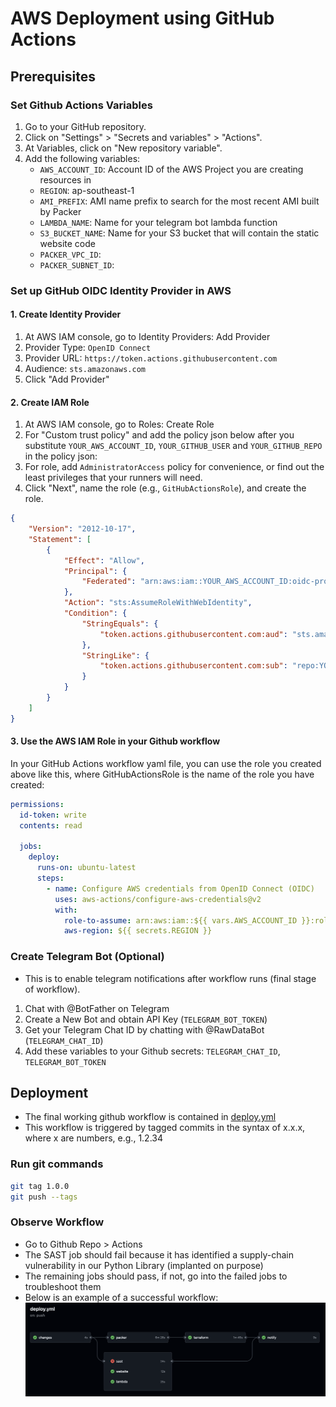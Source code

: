 # AWS Deployment using GitHub Actions

## Prerequisites

### Set Github Actions Variables

1. Go to your GitHub repository.
2. Click on "Settings" > "Secrets and variables" > "Actions".
3. At Variables, click on "New repository variable".
4. Add the following variables:
    - `AWS_ACCOUNT_ID`: Account ID of the AWS Project you are creating resources in
    - `REGION`: ap-southeast-1
    - `AMI_PREFIX`: AMI name prefix to search for the most recent AMI built by Packer
    - `LAMBDA_NAME`: Name for your telegram bot lambda function
    - `S3_BUCKET_NAME`: Name for your S3 bucket that will contain the static website code
    - `PACKER_VPC_ID`: 
    - `PACKER_SUBNET_ID`: 

### Set up GitHub OIDC Identity Provider in AWS

#### 1. Create Identity Provider

1. At AWS IAM console, go to Identity Providers: Add Provider
2. Provider Type: `OpenID Connect`
3. Provider URL: `https://token.actions.githubusercontent.com`
4. Audience: `sts.amazonaws.com`
5. Click "Add Provider"

#### 2. Create IAM Role

1. At AWS IAM console, go to Roles: Create Role
2. For "Custom trust policy" and add the policy json below after you substitute `YOUR_AWS_ACCOUNT_ID`, `YOUR_GITHUB_USER` and `YOUR_GITHUB_REPO` in the policy json:
3. For role, add `AdministratorAccess` policy for convenience, or find out the least privileges that your runners will need.
4. Click "Next", name the role (e.g., `GitHubActionsRole`), and create the role.

```json
{
    "Version": "2012-10-17",
    "Statement": [
        {
            "Effect": "Allow",
            "Principal": {
                "Federated": "arn:aws:iam::YOUR_AWS_ACCOUNT_ID:oidc-provider/token.actions.githubusercontent.com"
            },
            "Action": "sts:AssumeRoleWithWebIdentity",
            "Condition": {
                "StringEquals": {
                    "token.actions.githubusercontent.com:aud": "sts.amazonaws.com"
                },
                "StringLike": {
                    "token.actions.githubusercontent.com:sub": "repo:YOUR_GITHUB_USER/YOUR_GITHUB_REPO:ref:refs/*"
                }
            }
        }
    ]
}
```

#### 3. Use the AWS IAM Role in your Github workflow

In your GitHub Actions workflow yaml file, you can use the role you created above like this, where GitHubActionsRole is the name of the role you have created:

```yaml
permissions:
  id-token: write
  contents: read

  jobs:
    deploy:
      runs-on: ubuntu-latest
      steps:
        - name: Configure AWS credentials from OpenID Connect (OIDC)
          uses: aws-actions/configure-aws-credentials@v2
          with:
            role-to-assume: arn:aws:iam::${{ vars.AWS_ACCOUNT_ID }}:role/GitHubActionsRole
            aws-region: ${{ secrets.REGION }}
```

### Create Telegram Bot (Optional)

- This is to enable telegram notifications after workflow runs (final stage of workflow).

1. Chat with @BotFather on Telegram
2. Create a New Bot and obtain API Key (`TELEGRAM_BOT_TOKEN`)
3. Get your Telegram Chat ID by chatting with @RawDataBot (`TELEGRAM_CHAT_ID`)
4. Add these variables to your Github secrets: `TELEGRAM_CHAT_ID`, `TELEGRAM_BOT_TOKEN`

## Deployment

- The final working github workflow is contained in [deploy.yml](.github/workflows/deploy.yml)
- This workflow is triggered by tagged commits in the syntax of x.x.x, where x are numbers, e.g., 1.2.34

### Run git commands

```sh
git tag 1.0.0
git push --tags
```

### Observe Workflow

- Go to Github Repo > Actions
- The SAST job should fail because it has identified a supply-chain vulnerability in our Python Library (implanted on purpose)
- The remaining jobs should pass, if not, go into the failed jobs to troubleshoot them
- Below is an example of a successful workflow:
![Example Workflow](.github/workflows/github-actions-workflow.png)